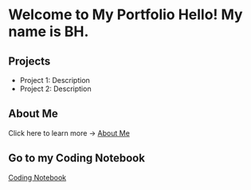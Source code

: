 # Welcome to My Portfolio Hello! My name is BH.
## Projects
- Project 1: Description
- Project 2: Description
## About Me
Click here to learn more → [About Me](about.md)

## Go to my Coding Notebook
[Coding Notebook](Notebook.md)
